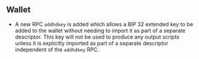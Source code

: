 Wallet
------
- A new RPC `addhdkey` is added which allows a BIP 32 extended key to be added to the wallet without
  needing to import it as part of a separate descriptor. This key will not be used to produce any
  output scripts unless it is explicitly imported as part of a separate descriptor independent of
  the `addhdkey` RPC.
